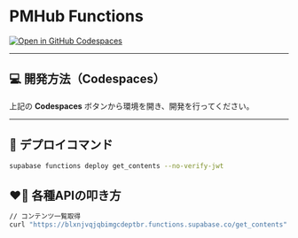# PMHub Functions

[![Open in GitHub Codespaces](https://github.com/codespaces/badge.svg)](https://codespaces.new/minorisatooo/PMHub_functions)

---

## 💻 開発方法（Codespaces）

上記の **Codespaces** ボタンから環境を開き、開発を行ってください。

---

## 🚀 デプロイコマンド

```bash
supabase functions deploy get_contents --no-verify-jwt
```

## ❤️‍🔥 各種APIの叩き方

```bash
// コンテンツ一覧取得
curl "https://blxnjvqjqbimgcdeptbr.functions.supabase.co/get_contents"
```
